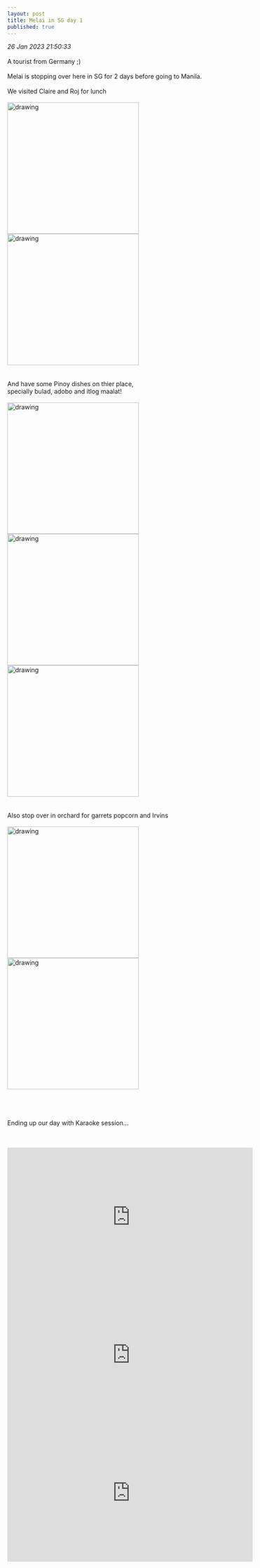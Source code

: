 ```yaml
---
layout: post
title: Melai in SG day 1
published: true
---
```

_26 Jan 2023 21:50:33_
<br>
<br>
A tourist from Germany ;)
<br>
<br>
Melai is stopping over here in SG for 2 days before going to Manila.
<br>
<br>
We visited Claire and Roj for lunch
<br>
<br>
<img src="https://drive.google.com/uc?export=view&id=1pD7naGMnthQ_awZcdT1FQwYlJvZIxLzE" alt="drawing" width="300"/>
<img src="https://drive.google.com/uc?export=view&id=1K_pX3WFSWj60HbCOJAYF-h_zwqrh4mAf" alt="drawing" width="300"/>
<br>
<br>
<br>
And have some Pinoy dishes on thier place,
<br>
specially bulad, adobo and itlog maalat!
<br>
<br>
<img src="https://drive.google.com/uc?export=view&id=1kdjFK1b6t4nxc4U5jPzxTt_53lDRcjc7" alt="drawing" width="300"/>
<img src="https://drive.google.com/uc?export=view&id=1W-5cm0laJrsRmR55mGT_q6FvDQREbFsc" alt="drawing" width="300"/>
<img src="https://drive.google.com/uc?export=view&id=1ogsaLoNr6eQW-22C0QqqnTJpsPGrI5r-" alt="drawing" width="300"/>
<br>
<br>
<br>
Also stop over in orchard for garrets popcorn and Irvins
<br>
<br>
<img src="https://drive.google.com/uc?export=view&id=1pToMUZYK0ztrqv0u-kIKrnPCP4rPdaXP" alt="drawing" width="300"/>
<img src="https://drive.google.com/uc?export=view&id=1mODXF8lPtP4uCMoVbsGovRv5J3DzDKD6" alt="drawing" width="300"/>
<br>
<br>
<br>
<br>
<br>
Ending up our day with Karaoke session...
<br>
<br>
<br>
<iframe width="560" height="315"
src="https://www.youtube.com/embed/spTFmByN6Qo"
frameborder="0"
allow="accelerometer; autoplay; encrypted-media; gyroscope; picture-in-picture"
allowfullscreen></iframe>
<iframe width="560" height="315"
src="https://www.youtube.com/embed/b-w0ATurITI"
frameborder="0"
allow="accelerometer; autoplay; encrypted-media; gyroscope; picture-in-picture"
allowfullscreen></iframe>
<iframe width="560" height="315"
src="https://www.youtube.com/embed/JmrhfUAg38I"
frameborder="0"
allow="accelerometer; autoplay; encrypted-media; gyroscope; picture-in-picture"
allowfullscreen></iframe>
